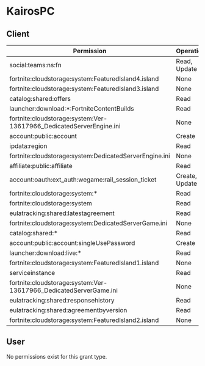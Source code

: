 # KairosPC

## Client
| Permission | Operations |
| - | - |
| social:teams:ns:fn | Read, Update |
| fortnite:cloudstorage:system:FeaturedIsland4.island | None |
| fortnite:cloudstorage:system:FeaturedIsland3.island | None |
| catalog:shared:offers | Read |
| launcher:download:*:FortniteContentBuilds | Read |
| fortnite:cloudstorage:system:Ver-13617966_DedicatedServerEngine.ini | None |
| account:public:account | Create |
| ipdata:region | Read |
| fortnite:cloudstorage:system:DedicatedServerEngine.ini | None |
| affiliate:public:affiliate | Read |
| account:oauth:ext_auth:wegame:rail_session_ticket | Create, Update |
| fortnite:cloudstorage:system:* | Read |
| fortnite:cloudstorage:system | Read |
| eulatracking:shared:latestagreement | Read |
| fortnite:cloudstorage:system:DedicatedServerGame.ini | None |
| catalog:shared:* | Read |
| account:public:account:singleUsePassword | Create |
| launcher:download:live:* | Read |
| fortnite:cloudstorage:system:FeaturedIsland1.island | None |
| serviceinstance | Read |
| fortnite:cloudstorage:system:Ver-13617966_DedicatedServerGame.ini | None |
| eulatracking:shared:responsehistory | Read |
| eulatracking:shared:agreementbyversion | Read |
| fortnite:cloudstorage:system:FeaturedIsland2.island | None |

## User
No permissions exist for this grant type.